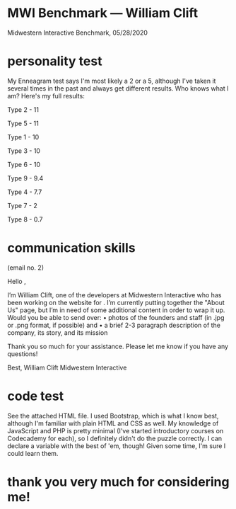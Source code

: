 # MWI Benchmark — William Clift
Midwestern Interactive Benchmark, 05/28/2020

# personality test
My Enneagram test says I'm most likely a 2 or a 5, although I've taken it several times in the past and always get different results. Who knows what I am? Here's my full results:

Type 2 - 11

Type 5 - 11

Type 1 - 10

Type 3 - 10

Type 6 - 10

Type 9 - 9.4

Type 4 - 7.7

Type 7 - 2

Type 8 - 0.7


# communication skills
(email no. 2)

Hello <Contact Name>,

I’m William Clift, one of the developers at Midwestern Interactive who has been working on the website for <Client Company Name>. I’m currently putting together the "About Us" page, but I’m in need of some additional content in order to wrap it up. Would you be able to send over:
	• photos of the <Company Name> founders and staff (in .jpg or .png format, if possible) and
	• a brief 2-3 paragraph description of the company, its story, and its mission

Thank you so much for your assistance. Please let me know if you have any questions!

Best,
William Clift
Midwestern Interactive
<email>
<phone number>
  
# code test
See the attached HTML file. I used Bootstrap, which is what I know best, although I'm familiar with plain HTML and CSS as well. My knowledge of JavaScript and PHP is pretty minimal (I've started introductory courses on Codecademy for each), so I definitely didn't do the puzzle correctly. I can declare a variable with the best of 'em, though! Given some time, I'm sure I could learn them.

# thank you very much for considering me!
